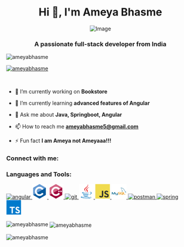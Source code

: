 <h1 align="center">Hi 👋, I'm Ameya Bhasme</h1>
<p align="center"> <img src= "https://2e8ram2s1li74atce18qz5y1-wpengine.netdna-ssl.com/wp-content/uploads/2018/03/Hipster-Developer-Dice-1024x640.jpg" alt="Image"/> </p>
<h3 align="center">A passionate full-stack developer from India</h3>

<p align="left"> <img src="https://komarev.com/ghpvc/?username=ameyabhasme&label=Profile%20views&color=0e75b6&style=flat" alt="ameyabhasme" /> </p>

<p align="left"> <a href="https://github.com/ryo-ma/github-profile-trophy"><img src="https://github-profile-trophy.vercel.app/?username=ameyabhasme" alt="ameyabhasme" /></a> </p>

<p align="left"> <a href="https://twitter.com/" target="blank"><img src="https://img.shields.io/twitter/follow/?logo=twitter&style=for-the-badge" alt="" /></a> </p>

- 🔭 I’m currently working on **Bookstore**

- 🌱 I’m currently learning **advanced features of Angular**

- 💬 Ask me about **Java, Springboot, Angular**

- 📫 How to reach me **ameyabhasme5@gmail.com**

- ⚡ Fun fact **I am Ameya not Ameyaaa!!!**

<h3 align="left">Connect with me:</h3>
<p align="left">
</p>

<h3 align="left">Languages and Tools:</h3>
<p align="left"> <a href="https://angular.io" target="_blank" rel="noreferrer"> <img src="https://angular.io/assets/images/logos/angular/angular.svg" alt="angular" width="40" height="40"/> </a> <a href="https://www.cprogramming.com/" target="_blank" rel="noreferrer"> <img src="https://raw.githubusercontent.com/devicons/devicon/master/icons/c/c-original.svg" alt="c" width="40" height="40"/> </a> <a href="https://www.w3schools.com/cpp/" target="_blank" rel="noreferrer"> <img src="https://raw.githubusercontent.com/devicons/devicon/master/icons/cplusplus/cplusplus-original.svg" alt="cplusplus" width="40" height="40"/> </a> <a href="https://git-scm.com/" target="_blank" rel="noreferrer"> <img src="https://www.vectorlogo.zone/logos/git-scm/git-scm-icon.svg" alt="git" width="40" height="40"/> </a> <a href="https://www.java.com" target="_blank" rel="noreferrer"> <img src="https://raw.githubusercontent.com/devicons/devicon/master/icons/java/java-original.svg" alt="java" width="40" height="40"/> </a> <a href="https://developer.mozilla.org/en-US/docs/Web/JavaScript" target="_blank" rel="noreferrer"> <img src="https://raw.githubusercontent.com/devicons/devicon/master/icons/javascript/javascript-original.svg" alt="javascript" width="40" height="40"/> </a> <a href="https://www.mysql.com/" target="_blank" rel="noreferrer"> <img src="https://raw.githubusercontent.com/devicons/devicon/master/icons/mysql/mysql-original-wordmark.svg" alt="mysql" width="40" height="40"/> </a> <a href="https://postman.com" target="_blank" rel="noreferrer"> <img src="https://www.vectorlogo.zone/logos/getpostman/getpostman-icon.svg" alt="postman" width="40" height="40"/> </a> <a href="https://spring.io/" target="_blank" rel="noreferrer"> <img src="https://www.vectorlogo.zone/logos/springio/springio-icon.svg" alt="spring" width="40" height="40"/> </a> <a href="https://www.typescriptlang.org/" target="_blank" rel="noreferrer"> <img src="https://raw.githubusercontent.com/devicons/devicon/master/icons/typescript/typescript-original.svg" alt="typescript" width="40" height="40"/> </a> </p>

<p><img align="left" src="https://github-readme-stats.vercel.app/api/top-langs?username=ameyabhasme&show_icons=true&locale=en&layout=compact" alt="ameyabhasme" /></p>

<p>&nbsp;<img align="center" src="https://github-readme-stats.vercel.app/api?username=ameyabhasme&show_icons=true&locale=en" alt="ameyabhasme" /></p>

<p><img align="center" src="https://github-readme-streak-stats.herokuapp.com/?user=ameyabhasme&" alt="ameyabhasme" /></p>
